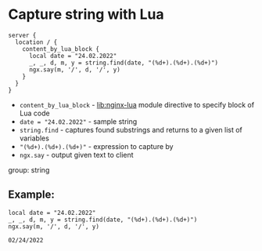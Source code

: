 # Capture string with Lua

```nginx
server {
  location / {
    content_by_lua_block {
      local date = "24.02.2022"
      _, _, d, m, y = string.find(date, "(%d+).(%d+).(%d+)")
      ngx.say(m, '/', d, '/', y)
    }
  }
}
```

- `content_by_lua_block` - [lib:nginx-lua](/nginx-lua/how-to-install-nginx-lua-module-in-ubuntu-ubuntuversion) module directive to specify block of Lua code
- `date = "24.02.2022"` - sample string
- `string.find` - captures found substrings and returns to a given list of variables
- `"(%d+).(%d+).(%d+)"` - expression to capture by
- `ngx.say` - output given text to client

group: string

## Example: 
```nginx
local date = "24.02.2022"
_, _, d, m, y = string.find(date, "(%d+).(%d+).(%d+)")
ngx.say(m, '/', d, '/', y)
```
```
02/24/2022

```


